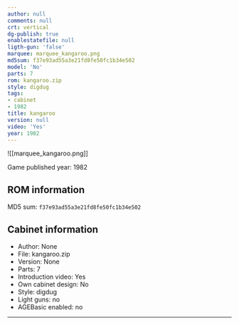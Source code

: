 ```yaml
---
author: null
comments: null
crt: vertical
dg-publish: true
enablestatefile: null
ligth-gun: 'false'
marquee: marquee_kangaroo.png
md5sum: f37e93ad55a3e21fd8fe50fc1b34e502
model: 'No'
parts: 7
rom: kangaroo.zip
style: digdug
tags:
- cabinet
- 1982
title: kangaroo
version: null
video: 'Yes'
year: 1982
---
```


![[marquee_kangaroo.png]]

Game published year: 1982

## ROM information

MD5 sum: `f37e93ad55a3e21fd8fe50fc1b34e502` 

## Cabinet information

- Author: None
- File: kangaroo.zip
- Version: None
- Parts: 7
- Introduction video: Yes
- Own cabinet design: No
- Style: digdug
- Light guns: no
- AGEBasic enabled: no

---
